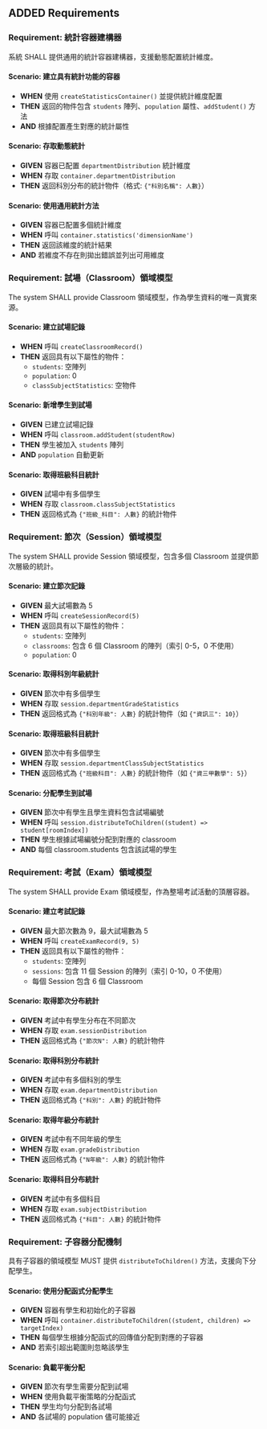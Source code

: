 ## ADDED Requirements

### Requirement: 統計容器建構器
系統 SHALL 提供通用的統計容器建構器，支援動態配置統計維度。

#### Scenario: 建立具有統計功能的容器
- **WHEN** 使用 `createStatisticsContainer()` 並提供統計維度配置
- **THEN** 返回的物件包含 `students` 陣列、`population` 屬性、`addStudent()` 方法
- **AND** 根據配置產生對應的統計屬性

#### Scenario: 存取動態統計
- **GIVEN** 容器已配置 `departmentDistribution` 統計維度
- **WHEN** 存取 `container.departmentDistribution`
- **THEN** 返回科別分布的統計物件（格式: `{"科別名稱": 人數}`）

#### Scenario: 使用通用統計方法
- **GIVEN** 容器已配置多個統計維度
- **WHEN** 呼叫 `container.statistics('dimensionName')`
- **THEN** 返回該維度的統計結果
- **AND** 若維度不存在則拋出錯誤並列出可用維度

### Requirement: 試場（Classroom）領域模型
The system SHALL provide Classroom 領域模型，作為學生資料的唯一真實來源。

#### Scenario: 建立試場記錄
- **WHEN** 呼叫 `createClassroomRecord()`
- **THEN** 返回具有以下屬性的物件：
  - `students`: 空陣列
  - `population`: 0
  - `classSubjectStatistics`: 空物件

#### Scenario: 新增學生到試場
- **GIVEN** 已建立試場記錄
- **WHEN** 呼叫 `classroom.addStudent(studentRow)`
- **THEN** 學生被加入 `students` 陣列
- **AND** `population` 自動更新

#### Scenario: 取得班級科目統計
- **GIVEN** 試場中有多個學生
- **WHEN** 存取 `classroom.classSubjectStatistics`
- **THEN** 返回格式為 `{"班級_科目": 人數}` 的統計物件

### Requirement: 節次（Session）領域模型
The system SHALL provide Session 領域模型，包含多個 Classroom 並提供節次層級的統計。

#### Scenario: 建立節次記錄
- **GIVEN** 最大試場數為 5
- **WHEN** 呼叫 `createSessionRecord(5)`
- **THEN** 返回具有以下屬性的物件：
  - `students`: 空陣列
  - `classrooms`: 包含 6 個 Classroom 的陣列（索引 0-5，0 不使用）
  - `population`: 0

#### Scenario: 取得科別年級統計
- **GIVEN** 節次中有多個學生
- **WHEN** 存取 `session.departmentGradeStatistics`
- **THEN** 返回格式為 `{"科別年級": 人數}` 的統計物件（如 `{"資訊三": 10}`）

#### Scenario: 取得班級科目統計
- **GIVEN** 節次中有多個學生
- **WHEN** 存取 `session.departmentClassSubjectStatistics`
- **THEN** 返回格式為 `{"班級科目": 人數}` 的統計物件（如 `{"資三甲數學": 5}`）

#### Scenario: 分配學生到試場
- **GIVEN** 節次中有學生且學生資料包含試場編號
- **WHEN** 呼叫 `session.distributeToChildren((student) => student[roomIndex])`
- **THEN** 學生根據試場編號分配到對應的 classroom
- **AND** 每個 classroom.students 包含該試場的學生

### Requirement: 考試（Exam）領域模型
The system SHALL provide Exam 領域模型，作為整場考試活動的頂層容器。

#### Scenario: 建立考試記錄
- **GIVEN** 最大節次數為 9，最大試場數為 5
- **WHEN** 呼叫 `createExamRecord(9, 5)`
- **THEN** 返回具有以下屬性的物件：
  - `students`: 空陣列
  - `sessions`: 包含 11 個 Session 的陣列（索引 0-10，0 不使用）
  - 每個 Session 包含 6 個 Classroom

#### Scenario: 取得節次分布統計
- **GIVEN** 考試中有學生分布在不同節次
- **WHEN** 存取 `exam.sessionDistribution`
- **THEN** 返回格式為 `{"節次N": 人數}` 的統計物件

#### Scenario: 取得科別分布統計
- **GIVEN** 考試中有多個科別的學生
- **WHEN** 存取 `exam.departmentDistribution`
- **THEN** 返回格式為 `{"科別": 人數}` 的統計物件

#### Scenario: 取得年級分布統計
- **GIVEN** 考試中有不同年級的學生
- **WHEN** 存取 `exam.gradeDistribution`
- **THEN** 返回格式為 `{"N年級": 人數}` 的統計物件

#### Scenario: 取得科目分布統計
- **GIVEN** 考試中有多個科目
- **WHEN** 存取 `exam.subjectDistribution`
- **THEN** 返回格式為 `{"科目": 人數}` 的統計物件

### Requirement: 子容器分配機制
具有子容器的領域模型 MUST 提供 `distributeToChildren()` 方法，支援向下分配學生。

#### Scenario: 使用分配函式分配學生
- **GIVEN** 容器有學生和初始化的子容器
- **WHEN** 呼叫 `container.distributeToChildren((student, children) => targetIndex)`
- **THEN** 每個學生根據分配函式的回傳值分配到對應的子容器
- **AND** 若索引超出範圍則忽略該學生

#### Scenario: 負載平衡分配
- **GIVEN** 節次有學生需要分配到試場
- **WHEN** 使用負載平衡策略的分配函式
- **THEN** 學生均勻分配到各試場
- **AND** 各試場的 population 儘可能接近
